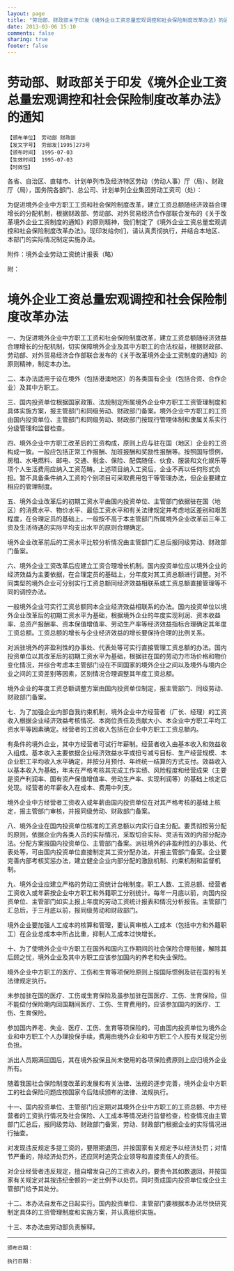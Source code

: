 ```yaml
---
layout: page
title: "劳动部、财政部关于印发《境外企业工资总量宏观调控和社会保险制度改革办法》的通知"
date: 2013-03-06 15:10
comments: false
sharing: true
footer: false
---
```


# 劳动部、财政部关于印发《境外企业工资总量宏观调控和社会保险制度改革办法》的通知
	【颁布单位】 劳动部 财政部
	【发文字号】 劳部发[1995]273号
	【颁布时间】 1995-07-03
	【生效时间】 1995-07-03
	【时效性】

各省、自治区、直辖市、计划单列市及经济特区劳动（劳动人事）厅（局）、财政厅（局），国务院各部门、总公司、计划单列企业集团劳动工资司（处）：

为促进境外企业中方职工工资和社会保险制度改革，建立工资总额随经济效益合理增长的分配机制，根据财政部、劳动部、对外贸易经济合作部联合发布的《关于改革境外企业工资制度的通知》的原则精神，我们制定了《境外企业工资总量宏观调控和社会保险制度改革办法》。现印发给你们，请认真贯彻执行，并结合本地区、本部门的实际情况制定实施办法。

附件：境外企业劳动工资统计报表（略）

附：

# 境外企业工资总量宏观调控和社会保险制度改革办法

一、为促进境外企业中方职工工资和社会保险制度改革，建立工资总额随经济效益合理增长的分配机制，切实保障境外企业及其中方职工的合法权益，根据财政部、劳动部、对外贸易经济合作部联合发布的《关于改革境外企业工资制度的通知》的原则精神，制定本办法。

二、本办法适用于设在境外（包括港澳地区）的各类国有企业（包括合资、合作企业）及其中方职工。

三、国内投资单位根据国家政策、法规制定所属境外企业中方职工工资管理制度和具体实施方案，报主管部门和同级劳动、财政部门备案。境外企业中方职工的工资由国内投资单位、主管部门和同级劳动、财政部门按现行管理体制和隶属关系实行分级管理和监督检查。

四、境外企业中方职工改革后的工资构成，原则上应与驻在国（地区）企业的工资构成一致。一般应包括正常工作报酬、加班报酬和奖励性报酬等。按照国际惯例，房租、水电燃料、邮电、交通、税金、保险、配偶随任、伙食、服装和文化娱乐等项个人生活费用应纳入工资范畴。上述项目纳入工资后，企业不再以任何形式负担。暂不具备条件纳入工资的个别项目可采取费用包干等管理办法，但企业要建立相应的管理制度。

五、境外企业改革后的初期工资水平由国内投资单位、主管部门依据驻在国（地区）的消费水平、物价水平、最低工资水平和有关法律规定并考虑地区差别和艰苦程度，在合理定员的基础上，一般按不高于本主管部门所属境外企业改革前三年工资及生活待遇的实际平均支出水平的原则合理确定。

境外企业改革前后的工资水平比较分析情况由主管部门汇总后报同级劳动、财政部门备案。

六、境外企业工资改革后应建立工资合理增长机制。国内投资单位应以境外企业的经济效益为主要依据，在合理定员的基础上，分年度对其工资总额进行调整。对不同类型的境外企业可分别实行工资总额同经济效益相联系或工资总额直接管理等不同的调控办法。

一般境外企业可实行工资总额同本企业经济效益相联系的办法。国内投资单位以境外企业改革后的初期工资水平为基础，根据境外企业的年度实现利润、资本收益率、总资产报酬率、资本保值增值率、劳动生产率等经济效益指标合理确定其年度工资总额。工资总额的增长与企业经济效益的增长要保持合理的比例关系。

对派驻境外的非盈利性的办事处、代表处等可实行直接管理工资总额的办法。国内投资单位以其改革后的初期工资水平为基础，根据驻在国的劳动力市场价格和物价变化情况，并综合考虑本主管部门设在不同国家的境外企业之间以及境外与境内企业之间的工资差别等因素，区别情况合理调整其年度工资总额。

境外企业的年度工资总额调整方案由国内投资单位制定，报主管部门、同级劳动、财政部门备案。

七、为了加强企业内部自我约束机制，境外企业中方经营者（厂长、经理）的工资收入根据企业经济效益考核情况、本岗位责任及贡献大小、本企业中方职工平均工资水平等因素确定。经营者的工资收入包括在企业中方职工工资总额内。

有条件的境外企业，其中方经营者可试行年薪制。经营者收入由基本收入和效益收入组成。基本收入主要依据企业经济效益水平或扭亏减亏目标、生产经营规模、本企业职工平均收入水平确定，并按分月预付、年终统一结算的方式支付。效益收入以基本收入为基础，年末在严格考核其完成工作实绩、风险程度和经营成果（主要是资产利润率、国有资产保值增值率、劳动生产率、实现利润等）的基础上核定后兑现。经营者的年薪收入在成本、费用中列支。

境外企业中方经营者工资收入或年薪由国内投资单位在对其严格考核的基础上核定，报主管部门审核，并报同级劳动、财政部门备案。

八、境外企业在国内投资单位核准的工资总额以内实行自主分配。要贯彻按劳分配的原则，依据企业内各类人员的实际情况，采取切合实际、灵活有效的内部分配办法。分配方案报国内投资单位、主管部门备案。派驻境外的非盈利性的办事处、代表处等，可由国内投资单位直接制定其工资分配办法，并报主管部门备案。企业要完善内部考核奖惩办法，建立健全企业内部分配的激励机制、约束机制和监督机制。

九、境外企业应建立严格的劳动工资统计台帐制度。职工人数、工资总额、经营者工资收入或年薪按企业中方职工和外籍职工分别统计。每年一月底以前，向国内投资单位、主管部门如实上报上年度的劳动工资统计报表和情况分析报告。主管部门汇总后，于三月底以前，报同级劳动和财政部门。

境外企业要加强人工成本的核算和管理，要认真审核人工成本（包括中方和外籍职工）在企业总成本中所占比重，抑制人工成本过快增长。

十、为了使境外企业中方职工在国外和国内工作期间的社会保险合理衔接，解除其后顾之忧，境外企业及其中方职工应该参加国内的养老和失业保险。

境外企业中方职工的医疗、工伤和生育等项保险原则上按国际惯例及驻在国的有关法律规定执行。

未参加驻在国的医疗、工伤或生育保险及虽参加驻在国医疗、工伤、生育保险，但不能偿付保险期内回国期间医疗、工伤、生育费用的，应该参加国内的医疗、工伤、生育保险。

参加国内养老、失业、医疗、工伤、生育等项保险的，可由国内投资单位为境外企业和中方职工个人办理投保手续，费用由境外企业和中方职工个人按有关规定分别负担。

派出人员期满回国后，其在境外投保且尚未使用的各项保险费原则上应归境外企业所有。

随着我国社会保险制度改革的发展和有关法律、法规的逐步完善，境外企业中方职工的社会保险问题应按国家今后陆续颁布的法律、法规执行。

十一、国内投资单位、主管部门应定期对其境外企业中方职工的工资总额、中方经营者的工资执行情况及社会保险、人工成本等情况进行监督检查，检查情况由主管部门汇总后，报同级劳动、财政部门备案，劳动、财政部门根据企业的实际情况进行抽查。

对发现违反规定多提工资的，要限期退回，并按国家有关规定予以经济处罚；对情节严重的，除经济处罚外，还应同时追究企业领导和直接责任人的责任。

对企业经营者违反规定，擅自增发自己的工资收入的，要责令其如数退回，并按国家有关规定对其按违纪金额的一定比例予以处罚。同时责成国内投资单位或企业主管部门给予其处分。

十二、本办法自发布之日起实行。国内投资单位、主管部门要根据本办法尽快研究制定具体的工资管理制度和实施方案，并认真组织实施。

十三、本办法由劳动部负责解释。

----

	颁布日期： 

	执行日期：



